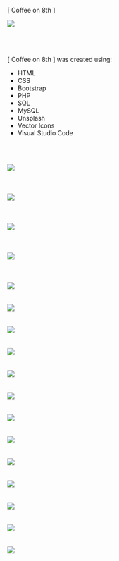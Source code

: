 [ Coffee on 8th ]

![](images/co87.jpg)

<br>
<br>
<br>
[ Coffee on 8th ] was created using:

- HTML
- CSS
- Bootstrap
- PHP
- SQL
- MySQL
- Unsplash
- Vector Icons
- Visual Studio Code

<br>
<br>

![](images/CO8-1.png)
<br>
<br>
<br>
<br>
![](images/CO8-2.png)
<br>
<br>
<br>
<br>
![](images/CO8-3.png)
<br>
<br>
<br>
<br>
![](images/CO8-4.png)
<br>
<br>
<br>
<br>
![](images/CO8-5.png)
<br>
<br>
<br>
![](images/CO8-6.png)
<br>
<br>
<br>
![](images/CO8-7.png)
<br>
<br>
<br>
![](images/CO8-8.png)
<br>
<br>
<br>
![](images/CO8-9.png)
<br>
<br>
<br>
![](images/CO8-10.png)
<br>
<br>
<br>
![](images/CO8-11.png)
<br>
<br>
<br>
![](images/CO8-12.png)
<br>
<br>
<br>
![](images/CO8-13.png)
<br>
<br>
<br>
![](images/CO8-14.png)
<br>
<br>
<br>
![](images/CO8-15.png)
<br>
<br>
<br>
![](images/CO8-16.png)
<br>
<br>
<br>
![](images/CO8-17.png)
<br>
<br>

